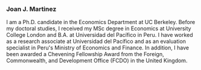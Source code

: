 ### Joan J. Martinez

I am a Ph.D. candidate in the Economics Department at UC Berkeley. Before my doctoral studies, I received my MSc degree in Economics at University College London and B.A. at Universidad del Pacífico in Peru. I have worked as a research associate at Universidad del Pacífico and as an evaluation specialist in Peru's Ministry of Economics and Finance. In addition, I have been awarded a Chevening Fellowship Award from the Foreign, Commonwealth, and Development Office (FCDO) in the United Kingdom.